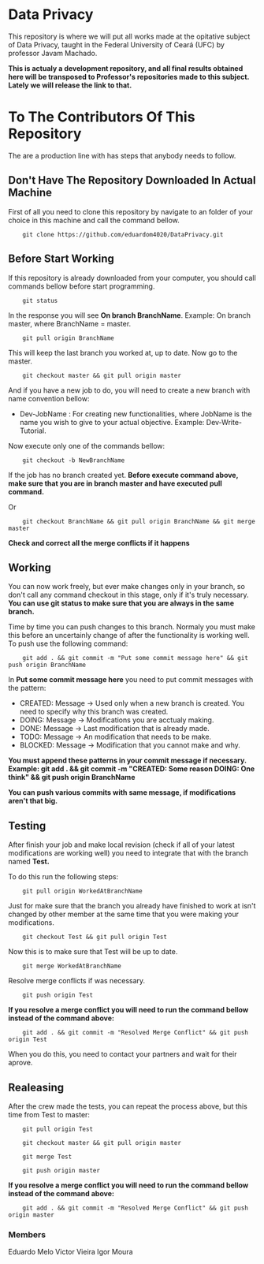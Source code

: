 # Data Privacy

This repository is where we will put all works made at the opitative subject of Data Privacy, taught in the Federal University of Ceará (UFC) by professor Javam Machado.

**This is actualy a development repository, and all final results obtained here will be transposed to Professor's repositories made to this subject. Lately we will release the link to that.**


# To The Contributors Of This Repository

The are a production line with has steps that anybody needs to follow.

## Don't Have The Repository Downloaded In Actual Machine

First of all you need to clone this repository by navigate to an folder of your choice in this machine and call the command bellow.

```
	git clone https://github.com/eduardom4020/DataPrivacy.git
``` 

## Before Start Working

If this repository is already downloaded from your computer, you should call commands bellow before start programming.

```
	git status
```

In the response you will see **On branch BranchName**. Example: On branch master, where BranchName = master.

```
	git pull origin BranchName
```

This will keep the last branch you worked at, up to date. Now go to the master.

```
	git checkout master && git pull origin master
```

And if you have a new job to do, you will need to create a new branch with name convention bellow:

* Dev-JobName : For creating new functionalities, where JobName is the name you wish to give to your actual objective. Example: Dev-Write-Tutorial.


Now execute only one of the commands bellow:

```
	git checkout -b NewBranchName
```
If the job has no branch created yet.
**Before execute command above, make sure that you are in branch master and have executed pull command.**

Or

```
	git checkout BranchName && git pull origin BranchName && git merge master
```
**Check and correct all the merge conflicts if it happens**

## Working

You can now work freely, but ever make changes only in your branch, so don't call any command checkout in this stage, only if it's truly necessary.
**You can use git status to make sure that you are always in the same branch.**

Time by time you can push changes to this branch. Normaly you must make this before an uncertainly change of after the functionality is working well. To push use the following command:

```
	git add . && git commit -m "Put some commit message here" && git push origin BranchName
```

In **Put some commit message here** you need to put commit messages with the pattern:

* CREATED: Message -> Used only when a new branch is created. You need to specify why this branch was created.
* DOING: Message -> Modifications you are acctualy making.
* DONE: Message -> Last modification that is already made.
* TODO: Message -> An modification that needs to be make.
* BLOCKED: Message -> Modification that you cannot make and why.

**You must append these patterns in your commit message if necessary. Example: git add . && git commit -m "CREATED: Some reason DOING: One think" && git push origin BranchName**

**You can push various commits with same message, if modifications aren't that big.**

## Testing

After finish your job and make local revision (check if all of your latest modifications are working well) you need to integrate that with the branch named **Test.**

To do this run the following steps:

```
	git pull origin WorkedAtBranchName
```

Just for make sure that the branch you already have finished to work at isn't changed by other member at the same time that you were making your modifications.

```
	git checkout Test && git pull origin Test
```

Now this is to make sure that Test will be up to date.

```
	git merge WorkedAtBranchName
```

Resolve merge conflicts if was necessary.

```
	git push origin Test
```

**If you resolve a merge conflict you will need to run the command bellow instead of the command above:**

```
	git add . && git commit -m "Resolved Merge Conflict" && git push origin Test
```

When you do this, you need to contact your partners and wait for their aprove.

## Realeasing

After the crew made the tests, you can repeat the process above, but this time from Test to master:

```
	git pull origin Test
```

```
	git checkout master && git pull origin master
```

```
	git merge Test
```

```
	git push origin master
```

**If you resolve a merge conflict you will need to run the command bellow instead of the command above:**

```
	git add . && git commit -m "Resolved Merge Conflict" && git push origin master
```

### Members

Eduardo Melo
Victor Vieira
Igor Moura
